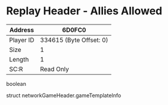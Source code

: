
#  Replay Header - Allies Allowed
Address   | 6D0FC0
----------|-------------
Player ID | 334615 (Byte Offset: 0)
Size 	  | 1
Length 	  | 1
SC:R      | Read Only

boolean

struct networkGameHeader.gameTemplateInfo
